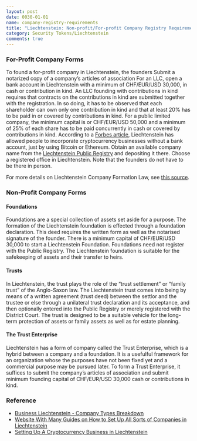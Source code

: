 ```yaml
---
layout: post
date: 0030-01-01
name: company-registry-requirements
title: "Liechtenstein: Non-profit/For-profit Company Registry Requirements"
category: Security Tokens/Liechtenstein
comments: true
---
```

### For-Profit Company Forms
To found a for-profit company in Liechtenstein, the founders
Submit a notarized copy of a company’s articles of association 
For an LLC, open a bank account in Liechtenstein with a minimum of CHF/EUR/USD 30,000, in cash or contribution in kind. An LLC founding with contributions in kind requires that contracts on the contributions in kind are submitted together with the registration. In so doing, it has to be observed that each shareholder can own only one contribution in kind and that at least 20% has to be paid in or covered by contributions in kind. For a public limited company, the minimum capital is or CHF/EUR/USD 50,000 and a minimum of 25% of each share has to be paid concurrently in cash or covered by contributions in kind. According to a [Forbes article](https://www.forbes.com/sites/oliversmith/2018/03/07/why-blockchain-is-booming-in-liechtenstein-the-sixth-smallest-country-in-the-world/#114abc9b3564), Liechtenstein has allowed people to incorporate cryptocurrency businesses without a bank account, just by using Bitcoin or Ethereum. 
Obtain an available company name from the [Liechtenstein Public Registry](https://www.companyformationliechtenstein.com/public-registry-liechtenstein) and depositing it there.
Choose a registered office in Liechtenstein.
Note that the founders do not have to be there in person. 

For more details on Liechtenstein Company Formation Law, see [this source](http://www.company-formation-liechtenstein.com/pdf/Company-formation-liechtenstein.pdf).

### Non-Profit Company Forms

#### Foundations 
Foundations are a special collection of assets set aside for a purpose. The formation of the Liechtenstein foundation is effected through a foundation declaration. This deed requires the written form as well as the notarised signature of the founder. There is a minimum capital of CHF/EUR/USD 30,000 to start a Liechtenstein Foundation. Foundations need not register with the Public Registry. The Liechtenstein foundation is suitable for the safekeeping of assets and their transfer to heirs. 

#### Trusts
In Liechtenstein, the trust plays the role of the “trust settlement” or “family trust” of the Anglo-Saxon law. The Liechtenstein trust comes into being by means of a written agreement (trust deed) between the settlor and the trustee or else through a unilateral trust declaration and its acceptance, and then optionally entered into the Public Registry or merely registered with the District Court. The trust is designed to be a suitable vehicle for the long-term protection of assets or family assets as well as for estate planning. 

#### The Trust Enterprise
Liechtenstein has a form of company called the Trust Enterprise, which is a hybrid between a company and a foundation. It is a usefulful framework for an organization whose the purposes have not been fixed yet and a commercial purpose may be pursued later.
To form a Trust Enterprise, it suffices to submit the company’s articles of association and submit minimum founding capital of CHF/EUR/USD 30,000 cash or contributions in kind.

### Reference
* [Business Liechtenstein - Company Types Breakdown ](http://www.company-formation-liechtenstein.com/pdf/Company-formation-liechtenstein.pdf)
* [Website With Many Guides on How to Set Up All Sorts of Companies in Liechtenstein](https://www.companyformationliechtenstein.com/)
* [Setting Up A Cryptocurrency Business in Liechtenstein](https://www.companyformationliechtenstein.com/create-a-cryptocurrency-company-in-liechtenstein)

